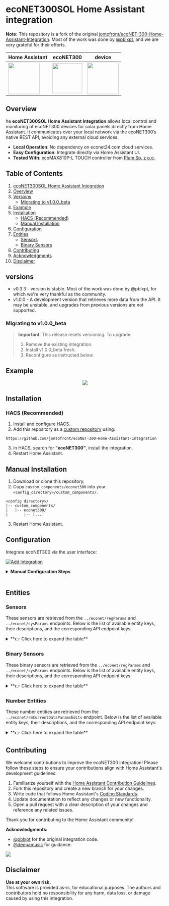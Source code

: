 # ecoNET300SOL Home Assistant integration
**Note:** This repository is a fork of the original [jontofront/ecoNET-300-Home-Assistant-Integration](https://github.com/jontofront/ecoNET-300-Home-Assistant-Integration).
Most of the work was done by [@pblxpt](https://github.com/pblxpt), and we are very grateful for their efforts.

<div align="center">

| Home Assistant  | ecoNET300     | device        |
| --------------- | ------------- | ------------- |
| <img src="https://raw.githubusercontent.com/jontofront/ecoNET-300-Home-Assistant-Integration/master/images/ha.png" width="100" height="100" />                |   <img src="https://raw.githubusercontent.com/jontofront/ecoNET-300-Home-Assistant-Integration/master/images/econet.webp" width="95" height="95" />            | <img src="https://raw.githubusercontent.com/jontofront/ecoNET-300-Home-Assistant-Integration/master/images/econet300_device.jpg" width="100" height="100" /> |

</div>

## Overview
he **ecoNET300SOL Home Assistant Integration** allows local control and monitoring of ecoNET300 devices for solar panels directly from Home Assistant. It communicates over your local network via the ecoNET300’s native REST API, avoiding any external cloud services.

- **Local Operation**: No dependency on econet24.com cloud services.
- **Easy Configuration**: Integrate directly via Home Assistant UI.
- **Tested With**: ecoMAX810P-L TOUCH controller from [Plum Sp. z o.o.](https://www.plum.pl/)

## Table of Contents
1. [ecoNET300SOL Home Assistant Integration](#econet300-home-assistant-integration)
2. [Overview](#overview)
3. [Versions](#versions)
   - [Migrating to v1.0.0_beta](#migrating-to-v100_beta)
4. [Example](#example)
5. [Installation](#installation)
   - [HACS (Recommended)](#hacs-recommended)
   - [Manual Installation](#manual-installation)
6. [Configuration](#configuration)
7. [Entities](#entities)
   - [Sensors](#sensors)
   - [Binary Sensors](#binary-sensors)
8. [Contributing](#contributing)
9. [Acknowledgments](#acknowledgments)
10. [Disclaimer](#disclaimer)

## versions
* v0.3.3 - version is stable. Most of the work was done by @pblxpt, for which we're very thankful as the community.
* v1.0.0 - A development version that retrieves more data from the API. It may be unstable, and upgrades from previous versions are not supported.

### Migrating to v1.0.0_beta

> **Important**: This release resets versioning. To upgrade:
> 1. Remove the existing integration.
> 2. Install v1.0.0_beta fresh.
> 3. Reconfigure as instructed below.


## Example
<div align="center">


<img src="https://raw.githubusercontent.com/jontofront/ecoNET-300-Home-Assistant-Integration/master/images/sensors.png" />             

</div>

## Installation
### HACS (Recommended)
1. Install and configure [HACS](https://hacs.xyz/).
2. Add this repository as a [custom repository](https://hacs.xyz/docs/faq/custom_repositories/) using:
```
https://github.com/jontofront/ecoNET-300-Home-Assistant-Integration
```
3. In HACS, search for **"ecoNET300"**, install the integration.
4. Restart Home Assistant.

## Manual Installation
1. Download or clone this repository.
2. Copy `custom_components/econet300` into your `<config_directory>/custom_components/`.

```
<config directory>/
|-- custom_components/
|   |-- econet300/
|       |-- [...]
```
3. Restart Home Assistant.

## Configuration

Integrate ecoNET300 via the user interface:

[![Add integration](https://my.home-assistant.io/badges/config_flow_start.svg)](https://my.home-assistant.io/redirect/config_flow_start?domain=econet300)
<details>
  <summary><b>Manual Configuration Steps</b></summary>
  
Apart from using 'My button' (in case it doesn't work) you can also perform the following steps manually:

1. Go to **Settings > Devices & Services** in Home Assistant.
2. Click **Add Integration**.
3. Search and select **"ecoNET300"**.
4. In the bottom right, click on the Add Integration button.
5. From the list, search and select **"ecoNET300"**.

![Search dialog](https://raw.githubusercontent.com/jontofront/ecoNET-300-Home-Assistant-Integration/master/images/search.png)

6. Enter your local device IP/domain and local credentials (not econet24.com credentials). **"Submit"**.  

__Host__: Local IP/domain of your device.  

__Username__: Local username (NOT the username that you use to login to econet24.com!).

__Password__: Local password (NOT the password that you use to login to econet24.com!).

![Configuration dialog](https://raw.githubusercontent.com/jontofront/ecoNET-300-Home-Assistant-Integration/master/images/configure.png)

7. Your device should now be available in your Home Assistant installation.

![Success](https://raw.githubusercontent.com/jontofront/ecoNET-300-Home-Assistant-Integration/master/images/success.png)
  
</details>
<br>

## Entities

### Sensors

These sensors are retrieved from the `../econet/regParams` and `../econet/sysParams` endpoints. Below is the list of available entity keys, their descriptions, and the corresponding API endpoint keys:
<details>
  <summary>**👉 Click here to expand the table**</summary>


| Entity Key           | Description                                               | Endpoint              |
|----------------------|-----------------------------------------------------------|-----------------------|
| `tempFeeder`         | Temperature of the feeder mechanism                       | `../econet/regParams` |
| `fuelLevel`          | Current fuel level in the system                          | `../econet/regParams` |
| `tempCO`             | Current fireplace temperature                             | `../econet/regParams` |
| `tempCOSet`          | Desired fireplace set temperature                         | `../econet/regParams` |
| `statusCWU`          | Status of the hot water (CWU) system                      | `../econet/regParams` |
| `tempCWU`            | Current hot water (CWU) temperature                       | `../econet/regParams` |
| `tempCWUSet`         | Desired hot water (CWU) temperature                       | `../econet/regParams` |
| `tempFlueGas`        | Exhaust temperature reading                               | `../econet/regParams` |
| `mode`               | Current operational mode of the device                    | `../econet/regParams` |
| `fanPower`           | Current fan power usage                                   | `../econet/regParams` |
| `thermostat`         | Thermostat status or set temperature                      | `../econet/regParams` |
| `tempExternalSensor` | Outside (external) temperature                            | `../econet/regParams` |
| `tempLowerBuffer`    | Temperature of the lower thermal buffer                   | `../econet/regParams` |
| `tempUpperBuffer`    | Temperature of the upper thermal buffer                   | `../econet/regParams` |
| `boilerPower`        | Current power output of the boiler                        | `../econet/regParams` |
| `quality`            | Fuel quality or system quality indicator (if applicable) | `../econet/sysParams` |
| `signal`             | Signal strength or communication status                  | `../econet/sysParams` |
| `softVer`            | Software version of the controller                       | `../econet/sysParams` |
| `controllerID`       | Unique identifier for the controller                     | `../econet/sysParams` |
| `moduleASoftVer`     | Software version of Module A                             | `../econet/sysParams` |
| `moduleBSoftVer`     | Software version of Module B                             | `../econet/sysParams` |
| `moduleCSoftVer`     | Software version of Module C                             | `../econet/sysParams` |
| `moduleLambdaSoftVer`| Software version of the lambda module                    | `../econet/sysParams` |
| `modulePanelSoftVer` | Software version of the control panel                    | `../econet/sysParams` |
</details>

### Binary Sensors

These binary sensors are retrieved from the `../econet/regParams` and `../econet/sysParams` endpoints. Below is the list of available entity keys, their descriptions, and the corresponding API endpoint keys:
<details>
  <summary>**👉 Click here to expand the table**</summary>

| Entity Key           | Description                                      | Endpoint              |
|----------------------|--------------------------------------------------|-----------------------|
| `lighter`            | Indicates if the lighter is active               | `../econet/regParams` |
| `pumpCOWorks`        | Indicates if the fireplace pump is working       | `../econet/regParams` |
| `fanWorks`           | Indicates if the fan is currently active         | `../econet/regParams` |
| `pumpFireplaceWorks` | Indicates if the fireplace pump is working       | `../econet/regParams` |
| `pumpCWUWorks`       | Indicates if the hot water (CWU) pump is active  | `../econet/regParams` |
| `mainSrv`            | Indicates if the main server is operational      | `../econet/sysParams` |
| `wifi`               | Indicates if the Wi-Fi connection is active      | `../econet/sysParams` |
| `lan`                | Indicates if the LAN connection is active        | `../econet/sysParams` |
</details>

### Number Entities

These number entities are retrieved from the `../econet/rmCurrentDataParamsEdits` endpoint. Below is the list of available entity keys, their descriptions, and the corresponding API endpoint keys:

<details>
  <summary>**👉 Click here to expand the table**</summary>

| Entity Key           | Description                                  | Endpoint                             |
|----------------------|----------------------------------------------|--------------------------------------|
| `tempCOSet`          | Desired fireplace set temperature            | `../econet/rmCurrentDataParamsEdits` |
| `tempCWUSet`         | Desired hot water (CWU) set temperature      | `../econet/rmCurrentDataParamsEdits` |
</details>

## Contributing

We welcome contributions to improve the ecoNET300 integration! Please follow these steps to ensure your contributions align with Home Assistant's development guidelines:

1. Familiarize yourself with the [Home Assistant Contribution Guidelines](https://developers.home-assistant.io/docs/development_submitting/).
2. Fork this repository and create a new branch for your changes.
3. Write code that follows Home Assistant's [Coding Standards](https://developers.home-assistant.io/docs/development_guidelines/).
4. Update documentation to reflect any changes or new functionality.
5. Open a pull request with a clear description of your changes and reference any related issues.

Thank you for contributing to the Home Assistant community!

**Acknowledgments:**  
- [@pblxpt](https://github.com/pblxpt) for the original integration code.  
- [@denpamusic](https://github.com/denpamusic) for guidance.
<a href="https://github.com/jontofront/ecoNET-300-Home-Assistant-Integration/graphs/contributors">
  <img src="https://contrib.rocks/image?repo=jontofront/ecoNET-300-Home-Assistant-Integration" />
</a>


## Disclaimer

**Use at your own risk.**  
This software is provided as-is, for educational purposes. The authors and contributors hold no responsibility for any harm, data loss, or damage caused by using this integration.
